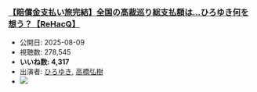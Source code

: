 ### [【賠償金支払い旅完結】全国の高裁巡り総支払額は…ひろゆき何を想う？【ReHacQ】](https://www.youtube.com/watch?v=3fxlZgkLdV8)
-   公開日: 2025-08-09
-   視聴数: 278,545
-   **いいね数: 4,317**
-   出演者: [ひろゆき](/rehacq_fan/people/ひろゆき "wikilink"), [高橋弘樹](/rehacq_fan/people/高橋弘樹 "wikilink")
- [![](https://img.youtube.com/vi/3fxlZgkLdV8/hqdefault.jpg)](https://www.youtube.com/watch?v=3fxlZgkLdV8)
